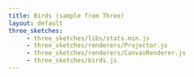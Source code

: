```yaml
---
title: Birds (sample from Three)
layout: default
three_sketches:
     - three_sketches/libs/stats.min.js
     - three_sketches/renderers/Projector.js
     - three_sketches/renderers/CanvasRenderer.js
     - three_sketches/birds.js
---
```



<div id="container"></div>
